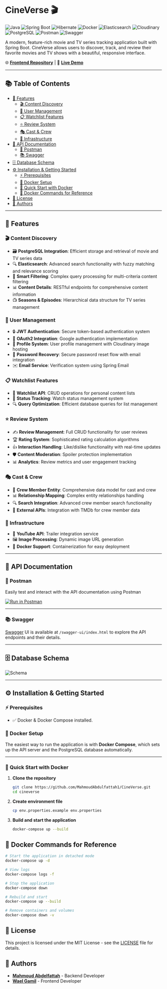 # CineVerse 🎬

![Java](https://img.shields.io/badge/Java-ED8B00?logo=openjdk&logoColor=black)
![Spring Boot](https://img.shields.io/badge/Spring_Boot-%23404d59.svg?logo=spring-boot&logoColor=%2361DAFB)
![Hibernate](https://img.shields.io/badge/Hibernate-59666C?logo=hibernate&logoColor=white)
![Docker](https://img.shields.io/badge/Docker-2496ED?logo=docker&logoColor=fff)
![Elasticsearch](https://img.shields.io/badge/Elasticsearch-005571?logo=elasticsearch&logoColor=white)
![Cloudinary](https://img.shields.io/badge/Cloudinary-3448C5?logo=cloudinary&logoColor=white)
![PostgreSQL](https://img.shields.io/badge/PostgreSQL-336791?logo=postgresql&logoColor=white)
![Postman](https://img.shields.io/badge/Postman-FF6C37?logo=postman&logoColor=white)
![Swagger](https://img.shields.io/badge/Swagger-85EA2D?logo=swagger&logoColor=black)

A modern, feature-rich movie and TV series tracking application built with Spring Boot. CineVerse allows users to
discover, track, and review their favorite movies and TV shows with a beautiful, responsive interface.

🌐 **[Frontend Repository](https://github.com/wael-gamil/cineverse)** | 🚀 **[Live Demo](https://cineverse-xi.vercel.app/)**

---

## 📚 Table of Contents

- [🌟 Features](#-features)
    - [🎬 Content Discovery](#-content-discovery)
    - [👤 User Management](#-user-management)
    - [📋 Watchlist Features](#-watchlist-features)
    - [⭐ Review System](#-review-system)
    - [🎭 Cast & Crew](#-cast--crew)
    - [🎥 Infrastructure](#-infrastructure)
- [📖 API Documentation](#-api-documentation)
    - [🚀 Postman](#-postman)
    - [📚 Swagger](#-swagger)
- [🗄️ Database Schema](#️-database-schema)
- [⚙️ Installation & Getting Started](#️-installation--getting-started)
    - [⚡ Prerequisites](#-prerequisites)
    - [🐳 Docker Setup](#-docker-setup)
    - [🚀 Quick Start with Docker](#-quick-start-with-docker)
    - [🐳 Docker Commands for Reference](#-docker-commands-for-reference)
- [📄 License](#-license)
- [👥 Authors](#-authors)

---

## 🌟 Features

### 🎬 Content Discovery

- 🗃️ **PostgreSQL Integration**: Efficient storage and retrieval of movie and TV series data
- 🔍 **Elasticsearch**: Advanced search functionality with fuzzy matching and relevance scoring
- 🎯 **Smart Filtering**: Complex query processing for multi-criteria content filtering
- 📊 **Content Details**: RESTful endpoints for comprehensive content information
- 📺 **Seasons & Episodes**: Hierarchical data structure for TV series management

### 👤 User Management

- 🔒 **JWT Authentication**: Secure token-based authentication system
- 🔑 **OAuth2 Integration**: Google authentication implementation
- 👤 **Profile System**: User profile management with Cloudinary image hosting
- 🔄 **Password Recovery**: Secure password reset flow with email integration
- ✉️ **Email Service**: Verification system using Spring Email

### 📋 Watchlist Features

- 📝 **Watchlist API**: CRUD operations for personal content lists
- 🔄 **Status Tracking**: Watch status management system
- 🔍 **Query Optimization**: Efficient database queries for list management

### ⭐ Review System

- ✍️ **Review Management**: Full CRUD functionality for user reviews
- 🏆 **Rating System**: Sophisticated rating calculation algorithms
- 👍 **Interaction Handling**: Like/dislike functionality with real-time updates
- 🛡️ **Content Moderation**: Spoiler protection implementation
- 📊 **Analytics**: Review metrics and user engagement tracking

### 🎭 Cast & Crew

- 👥 **Crew Member Entity**: Comprehensive data model for cast and crew
- 📊 **Relationship Mapping**: Complex entity relationships handling
- 🔍 **Search Integration**: Advanced crew member search functionality
- 🔗 **External APIs**: Integration with TMDb for crew member data

### 🎥 Infrastructure

- 🎥 **YouTube API**: Trailer integration service
- 🖼️ **Image Processing**: Dynamic image URL generation
- 🐳 **Docker Support**: Containerization for easy deployment

---

## 📖 API Documentation

### 🚀 Postman

Easily test and interact with the API documentation using Postman

[![Run in Postman](https://run.pstmn.io/button.svg)](https://documenter.getpostman.com/view/18543155/2sB3BBqBuh)

---

### 📚 Swagger

[Swagger](https://swagger.io/) UI is available at `/swagger-ui/index.html` to explore the API endpoints and their
details.

---

## 🗄️ Database Schema

![Schema](https://github.com/user-attachments/assets/52f296ee-c45d-42a1-871c-5a6d7e1e9522)

---

## ⚙️ Installation & Getting Started

### ⚡ Prerequisites

- ✅ Docker & Docker Compose installed.

### 🐳 Docker Setup


The easiest way to run the application is with **Docker Compose**, which sets up the API server and the PostgreSQL
database automatically.

---

### 🚀 Quick Start with Docker

1. **Clone the repository**

   ```bash
   git clone https://github.com/MahmoudAbdulfattah1/CineVerse.git
   cd cineverse
   ```

2. **Create environment file**

   ```bash
   cp env.properties.example env.properties
   ```

3. **Build and start the application**

   ```bash
   docker-compose up --build
   ```

## 🐳 Docker Commands for Reference

```bash
# Start the application in detached mode
docker-compose up -d

# View logs
docker-compose logs -f

# Stop the application
docker-compose down

# Rebuild and start
docker-compose up --build

# Remove containers and volumes
docker-compose down -v
```
## 📄 License

This project is licensed under the MIT License - see the [LICENSE](LICENSE) file for details.

## 👥 Authors
- **[Mahmoud Abdelfattah](https://www.linkedin.com/in/mahmoud-a-fattah)** - Backend Developer
- **[Wael Gamil](https://www.linkedin.com/in/wael-gamil/)** - Frontend Developer